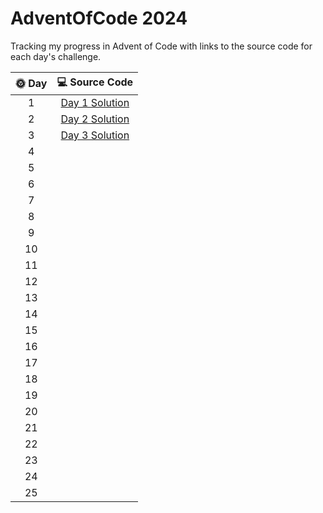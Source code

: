 # AdventOfCode 2024

Tracking my progress in Advent of Code with links to the source code for each day's challenge.

| 🌞 Day |                                                   💻 Source Code                                                   |
|:------:|:------------------------------------------------------------------------------------------------------------------:|
|   1    | [Day 1 Solution](https://github.com/see-quick/AdventOfCode/blob/main/_2024/src/main/java/advent/of/code/Day1.java) |
|   2    | [Day 2 Solution](https://github.com/see-quick/AdventOfCode/blob/main/_2024/src/main/java/advent/of/code/Day2.java) |
|   3    | [Day 3 Solution](https://github.com/see-quick/AdventOfCode/blob/main/_2024/src/main/java/advent/of/code/Day3.java) |
|   4    |                                                                                                                    |
|   5    |                                                                                                                    |
|   6    |                                                                                                                    |
|   7    |                                                                                                                    |
|   8    |                                                                                                                    |
|   9    |                                                                                                                    |
|   10   |                                                                                                                    |
|   11   |                                                                                                                    |
|   12   |                                                                                                                    |
|   13   |                                                                                                                    |
|   14   |                                                                                                                    |
|   15   |                                                                                                                    |
|   16   |                                                                                                                    |
|   17   |                                                                                                                    |
|   18   |                                                                                                                    |
|   19   |                                                                                                                    |
|   20   |                                                                                                                    |
|   21   |                                                                                                                    |
|   22   |                                                                                                                    |
|   23   |                                                                                                                    |
|   24   |                                                                                                                    |
|   25   |                                                                                                                    |